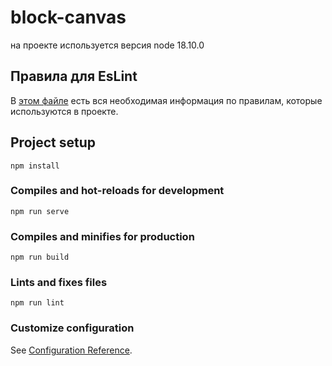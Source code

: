 # block-canvas

на проекте используется версия node 18.10.0

## Правила для EsLint

В [этом файле](EsLint.md) есть вся необходимая информация по правилам, которые используются в проекте.

## Project setup

```
npm install
```

### Compiles and hot-reloads for development

```
npm run serve
```

### Compiles and minifies for production

```
npm run build
```

### Lints and fixes files

```
npm run lint
```

### Customize configuration

See [Configuration Reference](https://cli.vuejs.org/config/).
